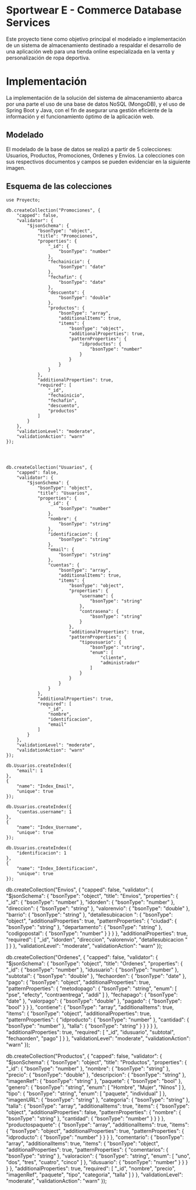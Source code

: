 # Sportwear E - Commerce Database Services

Este proyecto tiene como objetivo principal el modelado e implementación de un sistema de almacenamiento destinado a respaldar el desarrollo de una aplicación web para una tienda online especializada en la venta y personalización de ropa deportiva. 


# Implementación

La implementación de la solución del sistema de almacenamiento abarca por una parte el uso de una  base de datos NoSQL (MongoDB), y el uso de Spring Boot y Java, con el fin de asegurar una gestión eficiente de la información y el funcionamiento óptimo de la aplicación web. 

## Modelado

El modelado de la base de datos se realizó a partir de 5 colecciones: Usuarios, Productos, Promociones, Ordenes y Envíos. La colecciones con sus respectivos documentos y campos se pueden evidenciar en la siguiente imagen.

## Esquema de las colecciones

    use Proyecto;
    
    db.createCollection("Promociones", {
        "capped": false,
        "validator": {
            "$jsonSchema": {
                "bsonType": "object",
                "title": "Promociones",
                "properties": {
                    "_id": {
                        "bsonType": "number"
                    },
                    "fechainicio": {
                        "bsonType": "date"
                    },
                    "fechafin": {
                        "bsonType": "date"
                    },
                    "descuento": {
                        "bsonType": "double"
                    },
                    "productos": {
                        "bsonType": "array",
                        "additionalItems": true,
                        "items": {
                            "bsonType": "object",
                            "additionalProperties": true,
                            "patternProperties": {
                                "idproductos": {
                                    "bsonType": "number"
                                }
                            }
                        }
                    }
                },
                "additionalProperties": true,
                "required": [
                    "_id",
                    "fechainicio",
                    "fechafin",
                    "descuento",
                    "productos"
                ]
            }
        },
        "validationLevel": "moderate",
        "validationAction": "warn"
    });
    
    
    
    
    db.createCollection("Usuarios", {
        "capped": false,
        "validator": {
            "$jsonSchema": {
                "bsonType": "object",
                "title": "Usuarios",
                "properties": {
                    "_id": {
                        "bsonType": "number"
                    },
                    "nombre": {
                        "bsonType": "string"
                    },
                    "identificacion": {
                        "bsonType": "string"
                    },
                    "email": {
                        "bsonType": "string"
                    },
                    "cuentas": {
                        "bsonType": "array",
                        "additionalItems": true,
                        "items": {
                            "bsonType": "object",
                            "properties": {
                                "username": {
                                    "bsonType": "string"
                                },
                                "contrasena": {
                                    "bsonType": "string"
                                }
                            },
                            "additionalProperties": true,
                            "patternProperties": {
                                "tipousuario": {
                                    "bsonType": "string",
                                    "enum": [
                                        "cliente",
                                        "administrador"
                                    ]
                                }
                            }
                        }
                    }
                },
                "additionalProperties": true,
                "required": [
                    "_id",
                    "nombre",
                    "identificacion",
                    "email"
                ]
            }
        },
        "validationLevel": "moderate",
        "validationAction": "warn"
    });
    
    db.Usuarios.createIndex({
        "email": 1
    },
    {
        "name": "Index_Email",
        "unique": true
    });
    
    db.Usuarios.createIndex({
        "cuentas.username": 1
    },
    {
        "name": "Index_Username",
        "unique": true
    });
    
    db.Usuarios.createIndex({
        "identificacion": 1
    },
    {
        "name": "Index_Identificacion",
        "unique": true
    });



db.createCollection("Envios", {
    "capped": false,
    "validator": {
        "$jsonSchema": {
            "bsonType": "object",
            "title": "Envios",
            "properties": {
                "_id": {
                    "bsonType": "number"
                },
                "idorden": {
                    "bsonType": "number"
                },
                "direccion": {
                    "bsonType": "string"
                },
                "valorenvio": {
                    "bsonType": "double"
                },
                "barrio": {
                    "bsonType": "string"
                },
                "detallesubicacion ": {
                    "bsonType": "object",
                    "additionalProperties": true,
                    "patternProperties": {
                        "ciudad": {
                            "bsonType": "string"
                        },
                        "departamento": {
                            "bsonType": "string"
                        },
                        "codigopostal": {
                            "bsonType": "number"
                        }
                    }
                }
            },
            "additionalProperties": true,
            "required": [
                "_id",
                "idorden",
                "direccion",
                "valorenvio",
                "detallesubicacion "
            ]
        }
    },
    "validationLevel": "moderate",
    "validationAction": "warn"
});




db.createCollection("Ordenes", {
    "capped": false,
    "validator": {
        "$jsonSchema": {
            "bsonType": "object",
            "title": "Ordenes",
            "properties": {
                "_id": {
                    "bsonType": "number"
                },
                "idusuario": {
                    "bsonType": "number"
                },
                "subtotal": {
                    "bsonType": "double"
                },
                "fechaorden": {
                    "bsonType": "date"
                },
                "pago": {
                    "bsonType": "object",
                    "additionalProperties": true,
                    "patternProperties": {
                        "metodopago": {
                            "bsonType": "string",
                            "enum": [
                                "pse",
                                "efecty",
                                "contraentrega",
                                "addi"
                            ]
                        },
                        "fechapago": {
                            "bsonType": "date"
                        },
                        "valorpago": {
                            "bsonType": "double"
                        },
                        "pagado": {
                            "bsonType": "bool"
                        }
                    }
                },
                "contiene": {
                    "bsonType": "array",
                    "additionalItems": true,
                    "items": {
                        "bsonType": "object",
                        "additionalProperties": true,
                        "patternProperties": {
                            "idproducto": {
                                "bsonType": "number"
                            },
                            "cantidad": {
                                "bsonType": "number"
                            },
                            "talla": {
                                "bsonType": "string"
                            }
                        }
                    }
                }
            },
            "additionalProperties": true,
            "required": [
                "_id",
                "idusuario",
                "subtotal",
                "fechaorden",
                "pago"
            ]
        }
    },
    "validationLevel": "moderate",
    "validationAction": "warn"
});




db.createCollection("Productos", {
    "capped": false,
    "validator": {
        "$jsonSchema": {
            "bsonType": "object",
            "title": "Productos",
            "properties": {
                "_id": {
                    "bsonType": "number"
                },
                "nombre": {
                    "bsonType": "string"
                },
                "precio": {
                    "bsonType": "double"
                },
                "descripcion": {
                    "bsonType": "string"
                },
                "imagenRef": {
                    "bsonType": "string"
                },
                "paquete": {
                    "bsonType": "bool"
                },
                "genero": {
                    "bsonType": "string",
                    "enum": [
                        "Hombre",
                        "Mujer",
                        "Ninos"
                    ]
                },
                "tipo": {
                    "bsonType": "string",
                    "enum": [
                        "paquete",
                        "individual"
                    ]
                },
                "imagenURL": {
                    "bsonType": "string"
                },
                "categoria": {
                    "bsonType": "string"
                },
                "talla": {
                    "bsonType": "array",
                    "additionalItems": true,
                    "items": {
                        "bsonType": "object",
                        "additionalProperties": false,
                        "patternProperties": {
                            "nombre": {
                                "bsonType": "string"
                            },
                            "cantidad": {
                                "bsonType": "number"
                            }
                        }
                    }
                },
                "productospaquete": {
                    "bsonType": "array",
                    "additionalItems": true,
                    "items": {
                        "bsonType": "object",
                        "additionalProperties": true,
                        "patternProperties": {
                            "idproducto": {
                                "bsonType": "number"
                            }
                        }
                    }
                },
                "comentario": {
                    "bsonType": "array",
                    "additionalItems": true,
                    "items": {
                        "bsonType": "object",
                        "additionalProperties": true,
                        "patternProperties": {
                            "comentarios": {
                                "bsonType": "string"
                            },
                            "valoracion": {
                                "bsonType": "string",
                                "enum": [
                                    "uno",
                                    "dos",
                                    "tres",
                                    "cuatro",
                                    "cinco"
                                ]
                            },
                            "idusuario": {
                                "bsonType": "number"
                            }
                        }
                    }
                }
            },
            "additionalProperties": true,
            "required": [
                "_id",
                "nombre",
                "precio",
                "imagenRef",
                "paquete",
                "tipo",
                "categoria",
                "talla"
            ]
        }
    },
    "validationLevel": "moderate",
    "validationAction": "warn"
});

